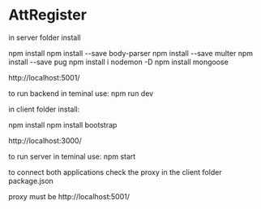 # AttRegister

in server folder install

npm install
npm install --save body-parser
npm install --save multer
npm install --save pug
npm install i nodemon -D
npm install mongoose


http://localhost:5001/

to run backend in teminal use: npm run dev


in client folder install:

npm install
npm install bootstrap

http://localhost:3000/

to run server in teminal use: npm start

to connect both applications check the proxy in the client folder package.json

proxy must be http://localhost:5001/
